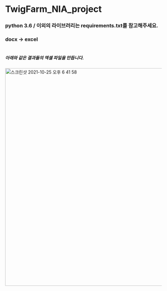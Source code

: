 # TwigFarm_NIA_project
### python 3.6 / 이외의 라이브러리는 requirements.txt를 참고해주세요.
### docx -> excel

#

##### 아래와 같은 결과들의 엑셀 파일을 만듭니다. 

<img width="700" alt="스크린샷 2021-10-25 오후 6 41 58" src="https://user-images.githubusercontent.com/67785225/138674961-2208b94f-aaba-4394-8ad2-46e4fb4f4415.png">
